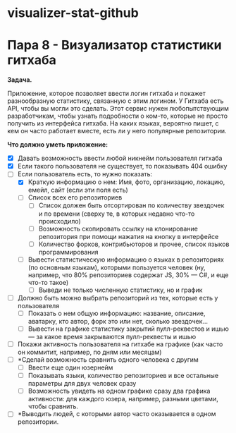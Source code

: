# visualizer-stat-github
<h1>Пара 8 - Визуализатор статистики гитхаба</h1>

**Задача.**

Приложение, которое позволяет ввести логин гитхаба и покажет разнообразную статистику, связанную с этим логином. У Гитхаба есть API, чтобы вы могли это сделать.
Этот сервис нужен любопытствующим разработчикам, чтобы узнать подробности о ком-то, которые не просто получить из интерфейса гитхаба. На каких языках, вероятно пишет, с кем он часто работает вместе, есть ли у него популярные репозитории.

**Что должно уметь приложение:**

- [x] Давать возможность ввести любой никнейм пользователя гитхаба
- [x] Если такого пользователя не существует, то показывать 404 ошибку
- [ ] Если пользователь есть, то нужно показать:
    - [x] Краткую информацию о нем: Имя, фото, организацию, локацию, емейл, сайт (если эти поля есть)
    - [ ] Список всех его репозиториев
        - [ ] Список должен быть отсортирован по количеству звездочек и по времени (сверху те, в которых недавно что-то происходило)
        - [ ] Возможность скопировать ссылку на клонирование репозитория при помощи нажатия на кнопку в интерфейсе
        - [ ] Количество форков, контрибьюторов и прочее, список языков программирования
    - [ ] Вывести статистическую информацию о языках в репозиториях (по основным языкам), которыми пользуется человек (ну, например, что 80% репозиториев содержат JS, 30% — C#, и еще что-то такое)
        - [ ] Выведи не только численную статистику, но и график
- [ ] Должно быть можно выбрать репозиторий из тех, которые есть у пользователя
    - [ ] Показать о нем общую информацию: название, описание, аватарку, кто автор, форк это или нет, сколько звездочек…
    - [ ] Вывести на графике статистику закрытий пулл-реквестов и ишью — за какое время закрываются пулл-реквесты и ишью
- [ ] Покажи активность пользователя на гитхабе на графике (как часто он коммитит, например, по дням или месяцам)
- [ ] *Сделай возможность сравнить одного человека с другим
    - [ ] Ввести еще один юзернейм
    - [ ] Показывать языки, количество репозиториев и все остальные параметры для двух человек сразу
    - [ ] Возможность увидеть на одном графике сразу два графика активности: для каждого юзера, например, разными цветами, чтобы сравнить. 
- [ ] *Выводить людей, с которыми автор часто оказывается в одном репозитории.
